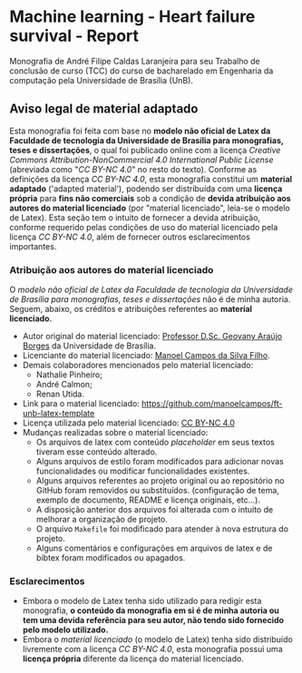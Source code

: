 # Machine learning - Heart failure survival - Report

Monografia de André Filipe Caldas Laranjeira para seu Trabalho de conclusão de curso \(TCC\) do curso de bacharelado em Engenharia da computação pela Universidade de Brasília \(UnB\).

## Aviso legal de material adaptado

Esta monografia foi feita com base no **modelo não oficial de Latex da Faculdade de tecnologia da Universidade de Brasília para monografias, teses e dissertações**, o qual foi publicado online com a licença _Creative Commons Attribution-NonCommercial 4.0 International Public License_ \(abreviada como "_CC BY-NC 4.0_" no resto do texto\). Conforme as definições da licença _CC BY-NC 4.0_, esta monografia constitui um **material adaptado** \('adapted material'\), podendo ser distribuída com uma **licença própria** para **fins não comerciais** sob a condição de **devida atribuição aos autores do material licenciado** \(por "material licenciado", leia-se o modelo de Latex\). Esta seção tem o intuito de fornecer a devida atribuição, conforme requerido pelas condições de uso do material licenciado pela licença _CC BY-NC 4.0_, além de fornecer outros esclarecimentos importantes.

### Atribuição aos autores do material licenciado

O _modelo não oficial de Latex da Faculdade de tecnologia da Universidade de Brasília para monografias, teses e dissertações_ não é de minha autoria. Seguem, abaixo, os créditos e atribuições referentes ao **material licenciado**.

* Autor original do material licenciado: [Professor D.Sc. Geovany Araújo Borges](http://www2.ene.unb.br/gaborges/) da Universidade de Brasília.
* Licenciante do material licenciado: [Manoel Campos da Silva Filho](https://github.com/manoelcampos).
* Demais colaboradores mencionados pelo material licenciado:
  * Nathalie Pinheiro;
  * André Calmon;
  * Renan Utida.
* Link para o material licenciado: https://github.com/manoelcampos/ft-unb-latex-template
* Licença utilizada pelo material licenciado: [CC BY-NC 4.0](https://creativecommons.org/licenses/by-nc/4.0/)
* Mudanças realizadas sobre o material licenciado:
  * Os arquivos de latex com conteúdo _placeholder_ em seus textos tiveram esse conteúdo alterado.
  * Alguns arquivos de estilo foram modificados para adicionar novas funcionalidades ou modificar funcionalidades existentes.
  * Alguns arquivos referentes ao projeto original ou ao repositório no GitHub foram removidos ou substituídos. \(configuração de tema, exemplo de documento, README e licença originais, etc...\).
  * A disposição anterior dos arquivos foi alterada com o intuito de melhorar a organização de projeto.
  * O arquivo `Makefile` foi modificado para atender à nova estrutura do projeto.
  * Alguns comentários e configurações em arquivos de latex e de bibtex foram modificados ou apagados.

### Esclarecimentos

* Embora o modelo de Latex tenha sido utilizado para redigir esta monografia, **o conteúdo da monografia em si é de minha autoria ou tem uma devida referência para seu autor, não tendo sido fornecido pelo modelo utilizado.**
* Embora o _material licenciado_ \(o modelo de Latex\) tenha sido distribuído livremente com a licença _CC BY-NC 4.0_, esta monografia possui uma **licença própria** diferente da licença do material licenciado.
